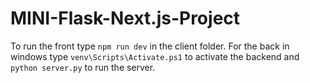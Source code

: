 # MINI-Flask-Next.js-Project

To run the front type `npm run dev` in the client folder.
For the back in windows type `venv\Scripts\Activate.ps1` to activate the backend and `python server.py` to run the server.

